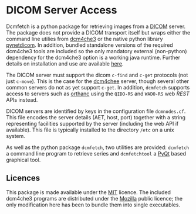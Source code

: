 # DICOM Server Access

Dcmfetch is a python package for retrieving images from a [DICOM](http://medical.nema.org/) server. The package does not provide a DICOM transport itself but wraps either the command line utilies from  [dcm4che3](https://sourceforge.net/projects/dcm4che/files/dcm4che3/) or the native python library [pynetdicom](https://github.com/pydicom/pynetdicom). In addition, bundled standalone versions of the required dcm4che3 tools are included so the only mandatory external (non-python) dependency for the dcm4che3 option is a working java runtime. Further details on installation and use are available [here](docs/dcmfetch.md).

The DICOM server must support the dicom `c-find` and `c-get` protocols (not just `c-move`).
This is the case for the
[dcm4chee](https://sourceforge.net/projects/dcm4che/files/dcm4chee/) server, though several other common servers do not as yet support `c-get`. In addition, `dcmfetch` supports access to servers such as [orthanc](http://www.orthanc-server.com/) using the `QIDO-RS` and `WADO-RS` web *REST* APIs instead.

DICOM servers are identified by keys in the configuration file `dcmnodes.cf`. This file encodes the server details (AET, host, port) together with a string representing facilities supported by the server (including the web API if available). This file is typically installed to the directory `/etc` on a unix system.

As well as the python package `dcmfetch`, two utilities are provided: `dcmfetch` a command line program to retrieve series and `dcmfetchtool` a [PyQt](https://riverbankcomputing.com/software/pyqt/intro) based graphical tool.

## Licences

This package is made available under the [MIT](LICENCE) licence. The included dcm4che3 programs are distributed under the [Mozilla](https://github.com/dcm4che/dcm4che/blob/master/LICENSE.txt) public licence; the only modification here has been to bundle them into single executables.
